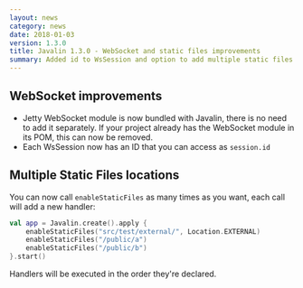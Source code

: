 ```yaml
---
layout: news
category: news
date: 2018-01-03
version: 1.3.0
title: Javalin 1.3.0 - WebSocket and static files improvements
summary: Added id to WsSession and option to add multiple static files locations.
---
```


## WebSocket improvements
* Jetty WebSocket module is now bundled with Javalin, there is no need to add it separately. 
  If your project already has the WebSocket module in its POM, this can now be removed.
* Each WsSession now has an ID that you can access as `session.id`

## Multiple Static Files locations
You can now call `enableStaticFiles` as many times as you want, each call will add a new handler:

```kotlin
val app = Javalin.create().apply {
    enableStaticFiles("src/test/external/", Location.EXTERNAL)
    enableStaticFiles("/public/a")
    enableStaticFiles("/public/b")
}.start()
```

Handlers will be executed in the order they're declared.
